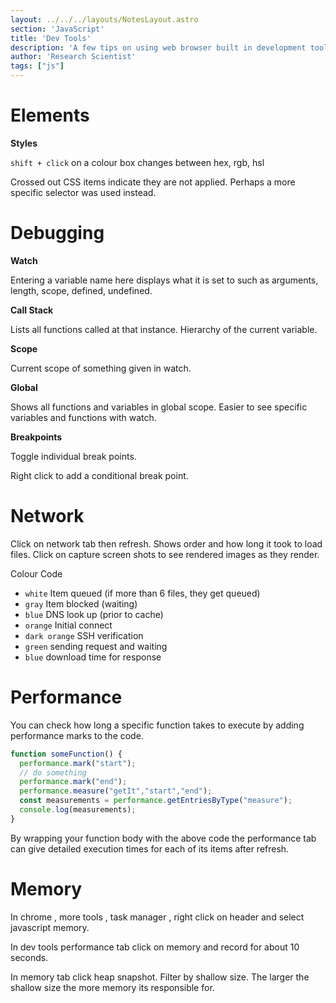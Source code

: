 ```yaml
---
layout: ../../../layouts/NotesLayout.astro
section: 'JavaScript'
title: 'Dev Tools'
description: 'A few tips on using web browser built in development tools.'
author: 'Research Scientist'
tags: ["js"]
---
```


# Elements

**Styles**

`shift + click` on a colour box changes between hex, rgb, hsl

Crossed out CSS items indicate they are not applied. Perhaps a more specific selector was used instead.

# Debugging

**Watch**

Entering a variable name here displays what it is set to such as arguments, length, scope, defined, undefined.

**Call Stack**

Lists all functions called at that instance. Hierarchy of the current variable.

**Scope**

Current scope of something given in watch.

**Global**

Shows all functions and variables in global scope. Easier to see specific variables and functions with watch.

**Breakpoints**

Toggle individual break points.

Right click to add a conditional break point.

# Network

Click on network tab then refresh. Shows order and how long it took to load files.
Click on capture screen shots to see rendered images as they render.

Colour Code

- `white` Item queued (if more than 6 files, they get queued)
- `gray` Item blocked (waiting)
- `blue` DNS look up (prior to cache)
- `orange` Initial connect
- `dark orange` SSH verification
- `green` sending request and waiting
- `blue` download time for response

# Performance

You can check how long a specific function takes to execute by adding performance marks to the code.

```js
function someFunction() {
  performance.mark("start");
  // do something
  performance.mark("end");
  performance.measure("getIt","start","end");
  const measurements = performance.getEntriesByType("measure");
  console.log(measurements);
}
```
By wrapping your function body with the above code the performance tab can give detailed execution times for each of its items after refresh.

# Memory

In chrome , more tools , task manager , right click on header and select javascript memory.

In dev tools performance tab click on memory and record for about 10 seconds.

In memory tab click heap snapshot. Filter by shallow size. The larger the shallow size the more memory its responsible for.
